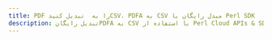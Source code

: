 ---title: PDF را به  تبدیل کنیدCSV، PDFA به CSV مبدل رایگان یا Perl SDKdescription: تبدیل رایگانPDFA به CSV با استفاده از Perl Cloud APIs & SDK همچنین اسناد PDF را در Cloud ایجاد، ویرایش و رندر کنید.---